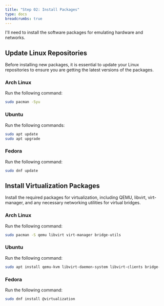 ```yaml
---
title: "Step 02: Install Packages"
type: docs
breadcrumbs: true
---
```


I'll need to install the software packages for emulating hardware and networks.

## Update Linux Repositories

Before installing new packages, it is essential to update your Linux repositories to ensure you are getting the latest versions of the packages.

### Arch Linux
Run the following command:
```bash
sudo pacman -Syu
```

### Ubuntu
Run the following commands:
```bash
sudo apt update
sudo apt upgrade
```

### Fedora
Run the following command:
```bash
sudo dnf update
```

## Install Virtualization Packages

Install the required packages for virtualization, including QEMU, libvirt, virt-manager, and any necessary networking utilities for virtual bridges.

### Arch Linux
Run the following command:
```bash
sudo pacman -S qemu libvirt virt-manager bridge-utils
```

### Ubuntu
Run the following command:
```bash
sudo apt install qemu-kvm libvirt-daemon-system libvirt-clients bridge-utils virt-manager
```

### Fedora
Run the following command:
```bash
sudo dnf install @virtualization
```